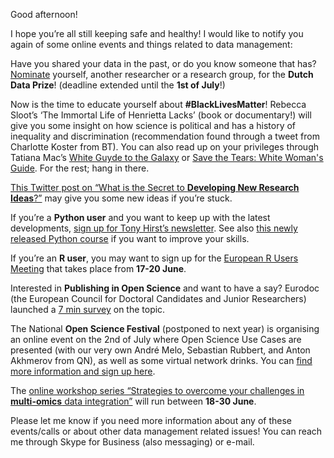 Good afternoon!

I hope you’re all still keeping safe and healthy! 
I would like to notify you again of some online events and things related to data management:

Have you shared your data in the past, or do you know someone that has? 
[Nominate](https://researchdata.nl/en/services/data-prize/nomination-form) yourself, another researcher or a research group, for the **Dutch Data Prize**! (deadline extended until the **1st of July**!)

Now is the time to educate yourself about **#BlackLivesMatter**! 
Rebecca Sloot’s ‘The Immortal Life of Henrietta Lacks’ (book or documentary!) will give you some insight on how science is political and has a history of inequality and discrimination (recommendation found through a tweet from Charlotte Koster from BT). 
You can also read up on your privileges through Tatiana Mac’s [White Guyde to the Galaxy](https://tatianamac.com/posts/white-guyde) or [Save the Tears: White Woman's Guide](https://tatianamac.com/posts/save-the-tears/). For the rest; hang in there. 

[This Twitter post on “What is the Secret to **Developing New Research Ideas**?”](https://twitter.com/GeostatsGuy/status/1267114162284630018) may give you some new ideas if you’re stuck.  

If you’re a **Python user** and you want to keep up with the latest developments, [sign up for Tony Hirst’s newsletter](http://tinyletter.com/TrackingJupyter). 
See also [this newly released Python course](https://dabeaz-course.github.io/practical-python/) if you want to improve your skills. 

If you’re an **R user**, you may want to sign up for the [European R Users Meeting](https://2020.erum.io/#erumgoesvirtual) that takes place from **17-20 June**. 

Interested in **Publishing in Open Science** and want to have a say? 
Eurodoc (the European Council for Doctoral Candidates and Junior Researchers) launched a [7 min survey](https://ec.europa.eu/eusurvey/runner/EurodocSurveyPublishingOpenScience2020) on the topic.

The National **Open Science Festival** (postponed to next year) is organising an online event on the 2nd of July where Open Science Use Cases are presented (with our very own André Melo, Sebastian Rubbert, and Anton Akhmerov from QN), as well as some virtual network drinks. 
You can [find more information and sign up here](https://www.eventbrite.nl/e/tickets-online-session-1-open-science-use-case-awards-107677789166).

The [online workshop series “Strategies to overcome your challenges in **multi-omics** data integration”](https://x-omics.nl/all-events/online-workshop-series-strategies-to-overcome-your-challenges-in-multi-omics-data-integration/individual-registration 
) will run between **18-30 June**. 

Please let me know if you need more information about any of these events/calls or about other data management related issues! You can reach me through Skype for Business (also messaging) or e-mail.
